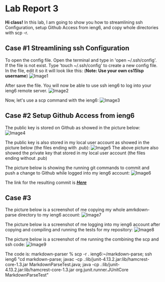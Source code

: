 # Lab Report 3
**Hi class!** In this lab, I am going to show you how to streamlining ssh Configuration, setup Github Access from ieng6, and copy whole directories with scp -r.

## Case #1 Streamlining ssh Configuration
To open the config file. Open the terminal and type in 'open ~/.ssh/config'. If the file is not exist. Type 'touch ~/.ssh/config' to create a new config file. In the file, edit it so it will look like this: (**Note: Use your own cs15lsp username**)
![Image1]()


After save the file. You will now be able to use ssh ieng6 to log into your ieng6 remote server.
![Image2]()


Now, let's use a scp command with the ieng6:
![Image3]()


## Case #2 Setup Github Access from ieng6
The public key is stored on Github as showed in the picture below:
![Image4]()

The public key is also stored in my local user account as showed in the picture below (the files ending with .pub):
![Image5]()
The above picture also showed the private key that stored in my local user account (the files ending without .pub)

The picture below is showing the running git commands to commit and push a change to Github while logged into my ieng6 account:
![Image6]()

The link for the resulting commit is ***[Here](https://github.com/jeffyuan2022/markdown-parser/commit/90106da7bfbf44b6409eb6fa30f9749056bd16ff)***

## Case #3
The picture below is a screenshot of me copying my whole amrkdown-parse directory to my ieng6 account:
![Image7]()

The picture below is a screenshot of me logging into my ieng6 account after copying and compiling and running the tests for my repository:
![Image8]()

The picture below is a screenshot of me running the combining the scp and ssh code:
![Image9]()

The code is: 
markdown-parser % scp -r . ieng6:~/markdown-parse; ssh ieng6 "cd markdown-parse; javac -cp .:lib/junit-4.13.2.jar:lib/hamcrest-core-1.3.jar MarkdownParseTest.java; java -cp .:lib/junit-4.13.2.jar:lib/hamcrest-core-1.3.jar org.junit.runner.JUnitCore MarkdownParseTest"
